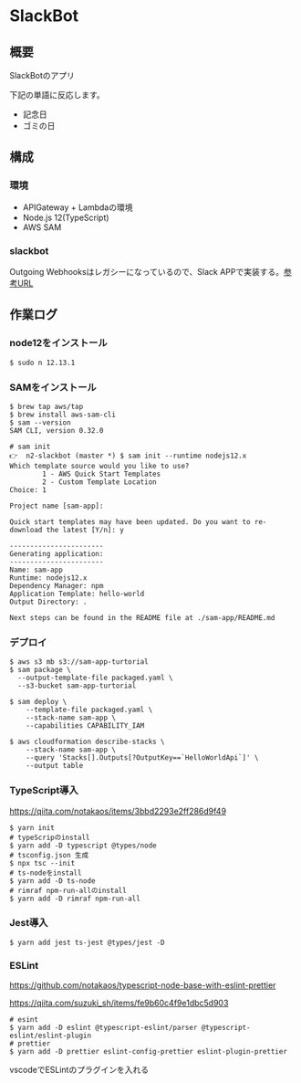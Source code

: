 # SlackBot

## 概要

SlackBotのアプリ

下記の単語に反応します。

- 記念日
- ゴミの日

## 構成
### 環境

- APIGateway + Lambdaの環境
- Node.js 12(TypeScript)
- AWS SAM

### slackbot

Outgoing Webhooksはレガシーになっているので、Slack APPで実装する。[参考URL](https://qiita.com/NishimuraRisuto/items/342256f6ed6cb504059a)

## 作業ログ
### node12をインストール
```
$ sudo n 12.13.1
```

### SAMをインストール
```
$ brew tap aws/tap
$ brew install aws-sam-cli
$ sam --version
SAM CLI, version 0.32.0

# sam init
👉  n2-slackbot (master *) $ sam init --runtime nodejs12.x
Which template source would you like to use?
        1 - AWS Quick Start Templates
        2 - Custom Template Location
Choice: 1

Project name [sam-app]: 

Quick start templates may have been updated. Do you want to re-download the latest [Y/n]: y

-----------------------
Generating application:
-----------------------
Name: sam-app
Runtime: nodejs12.x
Dependency Manager: npm
Application Template: hello-world
Output Directory: .

Next steps can be found in the README file at ./sam-app/README.md
```

### デプロイ
```
$ aws s3 mb s3://sam-app-turtorial
$ sam package \
  --output-template-file packaged.yaml \
  --s3-bucket sam-app-turtorial

$ sam deploy \
    --template-file packaged.yaml \
    --stack-name sam-app \
    --capabilities CAPABILITY_IAM

$ aws cloudformation describe-stacks \
    --stack-name sam-app \
    --query 'Stacks[].Outputs[?OutputKey==`HelloWorldApi`]' \
    --output table
```

### TypeScript導入
https://qiita.com/notakaos/items/3bbd2293e2ff286d9f49
```
$ yarn init
# typeScripのinstall
$ yarn add -D typescript @types/node
# tsconfig.json 生成
$ npx tsc --init
# ts-nodeをinstall
$ yarn add -D ts-node
# rimraf npm-run-allのinstall
$ yarn add -D rimraf npm-run-all
```

### Jest導入
```
$ yarn add jest ts-jest @types/jest -D
```

### ESLint
https://github.com/notakaos/typescript-node-base-with-eslint-prettier

https://qiita.com/suzuki_sh/items/fe9b60c4f9e1dbc5d903

```
# esint
$ yarn add -D eslint @typescript-eslint/parser @typescript-eslint/eslint-plugin
# prettier
$ yarn add -D prettier eslint-config-prettier eslint-plugin-prettier
```

vscodeでESLintのプラグインを入れる